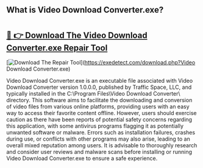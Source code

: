 ## What is Video Download Converter.exe? 

# <h2><a href="https://exedetect.com/download.php?Video Download Converter.exe">🔗 👉 Download The Video Download Converter.exe Repair Tool</a></h2>

[![Download The Repair Tool](https://exedetect.com/download-button.jpg)](https://exedetect.com/download.php?Video Download Converter.exe)

Video Download Converter.exe is an executable file associated with Video Download Converter version 1.0.0.0, published by Traffic Space, LLC, and typically installed in the C:\Program Files\Video Download Converter\ directory. This software aims to facilitate the downloading and conversion of video files from various online platforms, providing users with an easy way to access their favorite content offline. However, users should exercise caution as there have been reports of potential safety concerns regarding this application, with some antivirus programs flagging it as potentially unwanted software or malware. Errors such as installation failures, crashes during use, or conflicts with other programs may also arise, leading to an overall mixed reputation among users. It is advisable to thoroughly research and consider user reviews and malware scans before installing or running Video Download Converter.exe to ensure a safe experience.